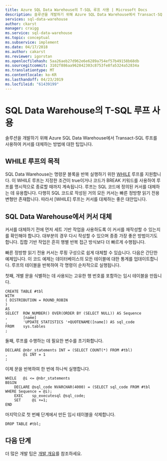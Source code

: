 ```yaml
---
title: Azure SQL Data Warehouse의 T-SQL 루프 사용 | Microsoft Docs
description: 솔루션을 개발하기 위해 Azure SQL Data Warehouse에서 Transact-SQL 루프를 사용하여 커서를 대체하는 방법에 대한 팁입니다.
services: sql-data-warehouse
author: ckarst
manager: craigg
ms.service: sql-data-warehouse
ms.topic: conceptual
ms.subservice: implement
ms.date: 04/17/2018
ms.author: cakarst
ms.reviewer: igorstan
ms.openlocfilehash: 5aa26aeb27d962e6e6289a754ef57b49158b68db
ms.sourcegitcommit: 3102f886aa962842303c8753fe8fa5324a52834a
ms.translationtype: MT
ms.contentlocale: ko-KR
ms.lasthandoff: 04/23/2019
ms.locfileid: "61439199"
---
```

# <a name="using-t-sql-loops-in-sql-data-warehouse"></a>SQL Data Warehouse의 T-SQL 루프 사용
솔루션을 개발하기 위해 Azure SQL Data Warehouse에서 Transact-SQL 루프를 사용하여 커서를 대체하는 방법에 대한 팁입니다.

## <a name="purpose-of-while-loops"></a>WHILE 루프의 목적

SQL Data Warehouse는 명령문 블록을 반복 실행하기 위한 [WHILE](/sql/t-sql/language-elements/while-transact-sql) 루프를 지원합니다. 이 WHILE 루프는 지정한 조건이 true이거나 코드가 BREAK 키워드를 사용하여 루프를 명시적으로 종료할 때까지 계속됩니다. 루프는 SQL 코드에 정의된 커서를 대체하는 데 유용합니다. 다행히 SQL 코드로 작성된 거의 모든 커서는 빠른 정방향 읽기 전용 변형만 존재합니다. 따라서 [WHILE] 루프는 커서를 대체하는 좋은 대안입니다.

## <a name="replacing-cursors-in-sql-data-warehouse"></a>SQL Data Warehouse에서 커서 대체
커서를 대체하기 전에 먼저 세트 기반 작업을 사용하도록 이 커서를 재작성할 수 있는지를 확인해야 합니다. 대부분의 경우 다시 작성할 수 있으며 종종 가장 좋은 방법이기도 합니다. 집합 기반 작업은 흔히 행별 반복 접근 방식보다 더 빠르게 수행됩니다.

빠른 정방향 읽기 전용 커서는 루핑 구성으로 쉽게 대체할 수 있습니다. 다음은 간단한 예제입니다. 이 코드 예제는 데이터베이스의 모든 테이블에 대한 통계를 업데이트합니다. 루프의 테이블을 반복하여 각 명령이 순차적으로 실행됩니다.

첫째, 개별 문을 식별하는 데 사용되는 고유한 행 번호를 포함하는 임시 테이블을 만듭니다.

```
CREATE TABLE #tbl
WITH
( DISTRIBUTION = ROUND_ROBIN
)
AS
SELECT  ROW_NUMBER() OVER(ORDER BY (SELECT NULL)) AS Sequence
,       [name]
,       'UPDATE STATISTICS '+QUOTENAME([name]) AS sql_code
FROM    sys.tables
;
```

둘째, 루프를 수행하는 데 필요한 변수를 초기화합니다.

```
DECLARE @nbr_statements INT = (SELECT COUNT(*) FROM #tbl)
,       @i INT = 1
;
```

이제 문을 반복하여 한 번에 하나씩 실행합니다.

```
WHILE   @i <= @nbr_statements
BEGIN
    DECLARE @sql_code NVARCHAR(4000) = (SELECT sql_code FROM #tbl WHERE Sequence = @i);
    EXEC    sp_executesql @sql_code;
    SET     @i +=1;
END
```

마지막으로 첫 번째 단계에서 만든 임시 테이블을 삭제합니다.

```
DROP TABLE #tbl;
```

## <a name="next-steps"></a>다음 단계
더 많은 개발 팁은 [개발 개요](sql-data-warehouse-overview-develop.md)를 참조하세요.

